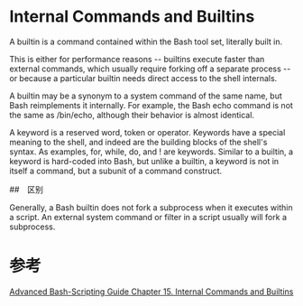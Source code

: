 # Internal Commands and Builtins

A builtin is a command contained within the Bash tool set, literally built in.

This is either for performance reasons -- builtins execute faster than external commands, which usually require forking off a separate process -- or because a particular builtin needs direct access to the shell internals.

A builtin may be a synonym to a system command of the same name, but Bash reimplements it internally. For example, the Bash echo command is not the same as /bin/echo, although their behavior is almost identical.

A keyword is a reserved word, token or operator. Keywords have a special meaning to the shell, and indeed are the building blocks of the shell's syntax. As examples, for, while, do, and ! are keywords. Similar to a builtin, a keyword is hard-coded into Bash, but unlike a builtin, a keyword is not in itself a command, but a subunit of a command construct.

##　区别

Generally, a Bash builtin does not fork a subprocess when it executes within a script. An external system command or filter in a script usually will fork a subprocess.

# 参考

[Advanced Bash-Scripting Guide Chapter 15. Internal Commands and Builtins](http://www.tldp.org/LDP/abs/html/index.html)
